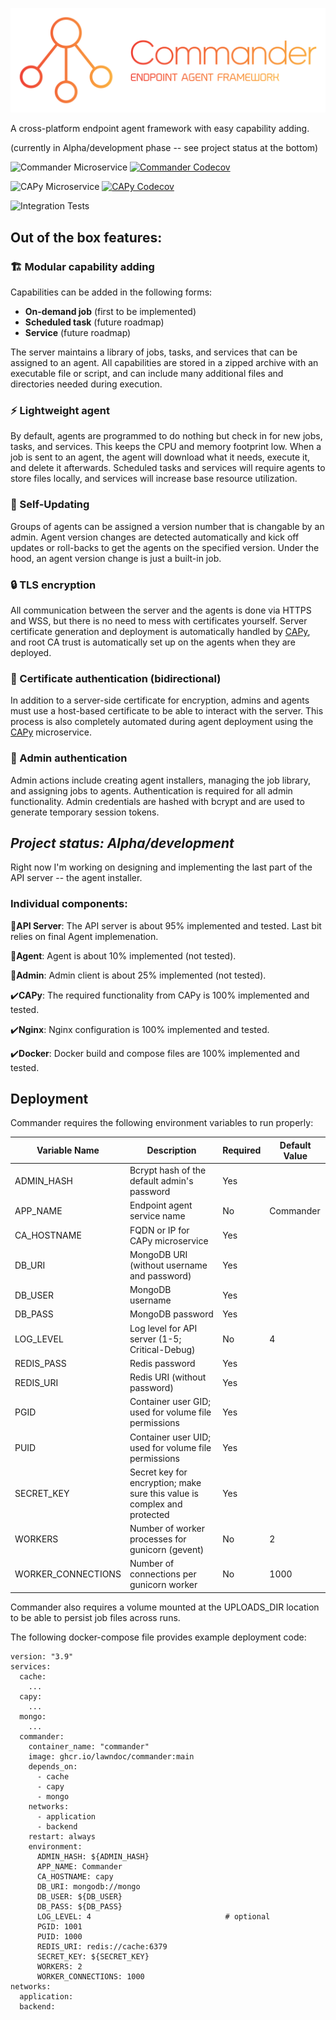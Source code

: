 ![Commander Logo](resources/CommanderLogo.svg)

A cross-platform endpoint agent framework with easy capability adding.

(currently in Alpha/development phase -- see project status at the bottom)

![Commander Microservice](https://github.com/lawndoc/commander/actions/workflows/build-test.yml/badge.svg)
[![Commander Codecov](https://codecov.io/gh/lawndoc/commander/branch/main/graph/badge.svg)](https://codecov.io/gh/lawndoc/commander)

![CAPy Microservice](https://github.com/lawndoc/CAPy/actions/workflows/build-test.yml/badge.svg)
[![CAPy Codecov](https://codecov.io/gh/lawndoc/CAPy/branch/main/graph/badge.svg)](https://codecov.io/gh/lawndoc/CAPy)

![Integration Tests](https://github.com/lawndoc/commander/actions/workflows/integration-tests.yml/badge.svg)

## Out of the box features:

### 🏗️ Modular capability adding

Capabilities can be added in the following forms:
- **On-demand job** (first to be implemented)
- **Scheduled task** (future roadmap)
- **Service** (future roadmap)

The server maintains a library of jobs, tasks, and services that can be assigned to an agent. All capabilities are stored in a zipped archive with an executable file or script, and can include many additional files and directories needed during execution.

### ⚡ Lightweight agent

By default, agents are programmed to do nothing but check in for new jobs, tasks, and services. This keeps the CPU and memory footprint low. When a job is sent to an agent, the agent will download what it needs, execute it, and delete it afterwards. Scheduled tasks and services will require agents to store files locally, and services will increase base resource utilization.

### 🔄 Self-Updating

Groups of agents can be assigned a version number that is changable by an admin. Agent version changes are detected automatically and kick off updates or roll-backs to get the agents on the specified version. Under the hood, an agent version change is just a built-in job.

### 🔒 TLS encryption

All communication between the server and the agents is done via HTTPS and WSS, but there is no need to mess with certificates yourself. Server certificate generation and deployment is automatically handled by [CAPy](https://github.com/doctormay6/CAPy), and root CA trust is automatically set up on the agents when they are deployed.

### 📑 Certificate authentication (bidirectional)

In addition to a server-side certificate for encryption, admins and agents must use a host-based certificate to be able to interact with the server. This process is also completely automated during agent deployment using the [CAPy](https://github.com/doctormay6/CAPy) microservice.

### 🔑 Admin authentication

Admin actions include creating agent installers, managing the job library, and assigning jobs to agents. Authentication is required for all admin functionality. Admin credentials are hashed with bcrypt and are used to generate temporary session tokens.

## *Project status: Alpha/development*

Right now I'm working on designing and implementing the last part of the API server -- the agent installer.

### Individual components:

🚧**API Server**: The API server is about 95% implemented and tested. Last bit relies on final Agent implemenation.

🚧**Agent**: Agent is about 10% implemented (not tested).

🚧**Admin**: Admin client is about 25% implemented (not tested). 

✔️**CAPy**: The required functionality from CAPy is 100% implemented and tested.

✔️**Nginx**: Nginx configuration is 100% implemented and tested.

✔️**Docker**: Docker build and compose files are 100% implemented and tested.


## Deployment

Commander requires the following environment variables to run properly:

| Variable Name | Description | Required | Default Value |
| --- | --- | --- | --- |
| ADMIN_HASH | Bcrypt hash of the default admin's password | Yes | |
| APP_NAME | Endpoint agent service name | No | Commander |
| CA_HOSTNAME | FQDN or IP for CAPy microservice | Yes | |
| DB_URI | MongoDB URI (without username and password) | Yes | |
| DB_USER | MongoDB username | Yes | |
| DB_PASS | MongoDB password | Yes | |
| LOG_LEVEL | Log level for API server (1-5; Critical-Debug) | No | 4 |
| REDIS_PASS | Redis password | Yes | |
| REDIS_URI | Redis URI (without password) | Yes | |
| PGID | Container user GID; used for volume file permissions | Yes | |
| PUID | Container user UID; used for volume file permissions | Yes | |
| SECRET_KEY | Secret key for encryption; make sure this value is complex and protected | Yes | |
| WORKERS | Number of worker processes for gunicorn (gevent) | No | 2 |
| WORKER_CONNECTIONS | Number of connections per gunicorn worker | No | 1000 |

Commander also requires a volume mounted at the UPLOADS_DIR location to be able to persist job files across runs.

The following docker-compose file provides example deployment code:

```
version: "3.9"
services:
  cache:
    ...
  capy:
    ...
  mongo:
    ...
  commander:
    container_name: "commander"
    image: ghcr.io/lawndoc/commander:main
    depends_on:
      - cache
      - capy
      - mongo
    networks:
      - application
      - backend
    restart: always
    environment:
      ADMIN_HASH: ${ADMIN_HASH}
      APP_NAME: Commander
      CA_HOSTNAME: capy
      DB_URI: mongodb://mongo
      DB_USER: ${DB_USER}
      DB_PASS: ${DB_PASS}
      LOG_LEVEL: 4                              # optional
      PGID: 1001
      PUID: 1000
      REDIS_URI: redis://cache:6379
      SECRET_KEY: ${SECRET_KEY}
      WORKERS: 2
      WORKER_CONNECTIONS: 1000
networks:
  application:
  backend:
```
